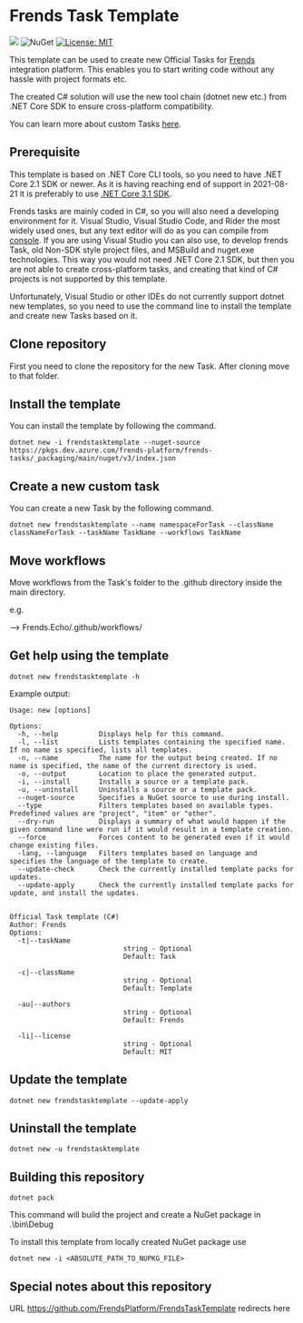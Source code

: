 # Frends Task Template

![](https://github.com/FrendsPlatform/FrendsTasksTemplate/workflows/AutoBuildMAster/badge.svg) ![NuGet](https://img.shields.io/nuget/v/frendstask) [![License: MIT](https://img.shields.io/badge/License-MIT-yellow.svg)](https://opensource.org/licenses/MIT)

This template can be used to create new Official Tasks for [Frends](frends.com) integration platform. This enables you to start writing code without any hassle with project formats etc.

The created C# solution will use the new tool chain (dotnet new etc.) from .NET Core SDK to ensure cross-platform compatibility. 

You can learn more about custom Tasks [here](https://docs.frends.com/en/articles/2206746-custom-tasks).

## Prerequisite

This template is based on .NET Core CLI tools, so you need to have .NET Core 2.1 SDK or newer. As it is having reaching end of support in 2021-08-21 it is preferably to use [.NET Core 3.1 SDK](https://dotnet.microsoft.com/download/dotnet-core/3.1).

Frends tasks are mainly coded in C#, so you will also need a developing environment for it. Visual Studio, Visual Studio Code, and Rider the most widely used ones, but any text editor will do as you can compile from [console](https://docs.microsoft.com/en-us/dotnet/core/tools/dotnet-build). If you are using Visual Studio you can also use, to develop frends Task, old Non-SDK style project files, and MSBuild and nuget.exe technologies. This way you would not need .NET Core 2.1 SDK, but then you are not able to create cross-platform tasks, and creating that kind of C# projects is not supported by this template. 

Unfortunately, Visual Studio or other IDEs do not currently support dotnet new templates, so you need to use the command line to install the template and create new Tasks based on it.

## Clone repository

First you need to clone the repository for the new Task. After cloning move to that folder.

## Install the template

You can install the template by following the command.

`dotnet new -i frendstasktemplate --nuget-source https://pkgs.dev.azure.com/frends-platform/frends-tasks/_packaging/main/nuget/v3/index.json` 

## Create a new custom task

You can create a new Task by the following command.

`dotnet new frendstasktemplate --name namespaceForTask --className classNameForTask --taskName TaskName --workflows TaskName`

## Move workflows 

Move workflows from the Task's folder to the .github directory inside the main directory.

e.g.

--> Frends.Echo/.github/workflows/

## Get help using the template

`dotnet new frendstasktemplate -h`

Example output:

```
Usage: new [options]

Options:
  -h, --help          Displays help for this command.
  -l, --list          Lists templates containing the specified name. If no name is specified, lists all templates.
  -n, --name          The name for the output being created. If no name is specified, the name of the current directory is used.
  -o, --output        Location to place the generated output.
  -i, --install       Installs a source or a template pack.
  -u, --uninstall     Uninstalls a source or a template pack.
  --nuget-source      Specifies a NuGet source to use during install.
  --type              Filters templates based on available types. Predefined values are "project", "item" or "other".
  --dry-run           Displays a summary of what would happen if the given command line were run if it would result in a template creation.
  --force             Forces content to be generated even if it would change existing files.
  -lang, --language   Filters templates based on language and specifies the language of the template to create.
  --update-check      Check the currently installed template packs for updates.
  --update-apply      Check the currently installed template packs for update, and install the updates.


Official Task template (C#)
Author: Frends
Options:
  -t|--taskName
                            string - Optional
                            Default: Task

  -c|--className
                            string - Optional
                            Default: Template

  -au|--authors
                            string - Optional
                            Default: Frends

  -li|--license
                            string - Optional
                            Default: MIT

```

## Update the template

`dotnet new frendstasktemplate --update-apply `

## Uninstall the template

`dotnet new -u frendstasktemplate`

## Building this repository

`dotnet pack`

This command will build the project and create a NuGet package in .\bin\Debug 

To install this template from locally created NuGet package use

`dotnet new -i <ABSOLUTE_PATH_TO_NUPKG_FILE>`


## Special notes about this repository

URL https://github.com/FrendsPlatform/FrendsTaskTemplate  redirects here 

